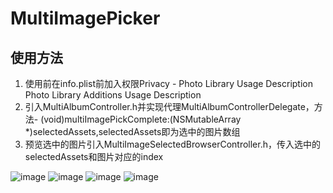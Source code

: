 # MultiImagePicker
## 使用方法
1. 使用前在info.plist前加入权限Privacy - Photo Library Usage Description    Photo Library Additions Usage Description
2. 引入MultiAlbumController.h并实现代理MultiAlbumControllerDelegate，方法- (void)multiImagePickComplete:(NSMutableArray *)selectedAssets,selectedAssets即为选中的图片数组
3. 预览选中的图片引入MultiImageSelectedBrowserController.h，传入选中的selectedAssets和图片对应的index

![image](https://github.com/Alanhliu/MultiImagePicker/tree/master/screenshot/1.png)
![image](https://github.com/Alanhliu/MultiImagePicker/tree/master/screenshot/2.png)
![image](https://github.com/Alanhliu/MultiImagePicker/tree/master/screenshot/3.png)
![image](https://github.com/Alanhliu/MultiImagePicker/tree/master/screenshot/4.png)
